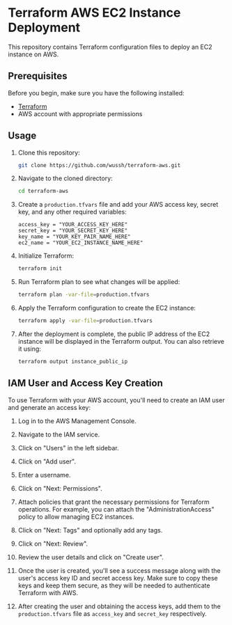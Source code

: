 # Terraform AWS EC2 Instance Deployment

This repository contains Terraform configuration files to deploy an EC2 instance on AWS.

## Prerequisites

Before you begin, make sure you have the following installed:

- [Terraform](https://www.terraform.io/downloads.html)
- AWS account with appropriate permissions

## Usage

1. Clone this repository:

   ```bash
   git clone https://github.com/wussh/terraform-aws.git
   ```

2. Navigate to the cloned directory:

   ```bash
   cd terraform-aws
   ```

3. Create a `production.tfvars` file and add your AWS access key, secret key, and any other required variables:

   ```plaintext
   access_key = "YOUR_ACCESS_KEY_HERE"
   secret_key = "YOUR_SECRET_KEY_HERE"
   key_name = "YOUR_KEY_PAIR_NAME_HERE"
   ec2_name = "YOUR_EC2_INSTANCE_NAME_HERE"
   ```

4. Initialize Terraform:

   ```bash
   terraform init
   ```

5. Run Terraform plan to see what changes will be applied:

   ```bash
   terraform plan -var-file=production.tfvars
   ```

6. Apply the Terraform configuration to create the EC2 instance:

   ```bash
   terraform apply -var-file=production.tfvars
   ```

7. After the deployment is complete, the public IP address of the EC2 instance will be displayed in the Terraform output. You can also retrieve it using:

   ```bash
   terraform output instance_public_ip
   ```

## IAM User and Access Key Creation

To use Terraform with your AWS account, you'll need to create an IAM user and generate an access key:

1. Log in to the AWS Management Console.

2. Navigate to the IAM service.

3. Click on "Users" in the left sidebar.

4. Click on "Add user".

5. Enter a username.

6. Click on "Next: Permissions".

7. Attach policies that grant the necessary permissions for Terraform operations. For example, you can attach the "AdministrationAccess" policy to allow managing EC2 instances.

8. Click on "Next: Tags" and optionally add any tags.

9. Click on "Next: Review".

10. Review the user details and click on "Create user".

11. Once the user is created, you'll see a success message along with the user's access key ID and secret access key. Make sure to copy these keys and keep them secure, as they will be needed to authenticate Terraform with AWS.

12. After creating the user and obtaining the access keys, add them to the `production.tfvars` file as `access_key` and `secret_key` respectively.